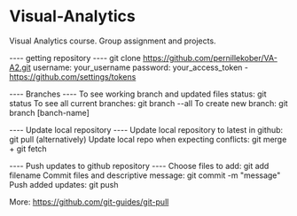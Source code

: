 # Visual-Analytics
Visual Analytics course. Group assignment and projects.

---- getting repository ----
git clone https://github.com/pernillekober/VA-A2.git 
username: your_username 
password: your_access_token - https://github.com/settings/tokens

---- Branches ----
To see working branch and updated files status: git status
To see all current branches: git branch --all
To create new branch: git branch [banch-name]

---- Update local repository ----
Update local repository to latest in github: git pull
(alternatively) Update local repo when expecting conflicts: git merge + git fetch

---- Push updates to github repository ----
Choose files to add: git add filename
Commit files and descriptive message: git commit -m "message"
Push added updates: git push

More: https://github.com/git-guides/git-pull
